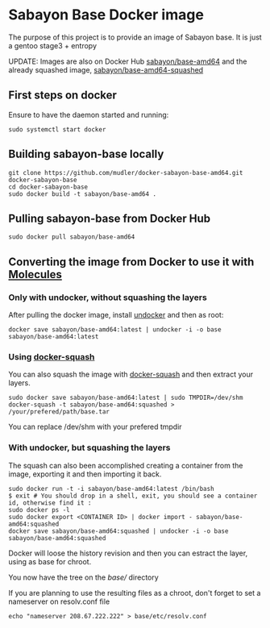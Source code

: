 # Sabayon Base Docker image #

The purpose of this project is to provide an image of Sabayon base.
It is just a gentoo stage3 + entropy

UPDATE: Images are also on Docker Hub [sabayon/base-amd64](https://registry.hub.docker.com/u/sabayon/base-amd64/) and the already squashed image, 
[sabayon/base-amd64-squashed](https://registry.hub.docker.com/u/sabayon/base-amd64-squashed/)

## First steps on docker

Ensure to have the daemon started and running:

    sudo systemctl start docker

## Building sabayon-base locally

    git clone https://github.com/mudler/docker-sabayon-base-amd64.git docker-sabayon-base
    cd docker-sabayon-base
    sudo docker build -t sabayon/base-amd64 .

## Pulling sabayon-base from Docker Hub

    sudo docker pull sabayon/base-amd64

## Converting the image from Docker to use it with [Molecules](https://github.com/Sabayon/molecules)

### Only with undocker, without squashing the layers

After pulling the docker image, install [undocker](https://github.com/larsks/undocker/) and then as root:

    docker save sabayon/base-amd64:latest | undocker -i -o base sabayon/base-amd64:latest

### Using [docker-squash](https://github.com/jwilder/docker-squash)
You can also squash the image with [docker-squash](https://github.com/jwilder/docker-squash) and then extract your layers.

    sudo docker save sabayon/base-amd64:latest | sudo TMPDIR=/dev/shm docker-squash -t sabayon/base-amd64:squashed > /your/prefered/path/base.tar

You can replace /dev/shm with your prefered tmpdir

### With undocker, but squashing the layers

The squash can also been accomplished creating a container from the image, exporting it and then importing it back.

    sudo docker run -t -i sabayon/base-amd64:latest /bin/bash
    $ exit # You should drop in a shell, exit, you should see a container id, otherwise find it :
    sudo docker ps -l
    sudo docker export <CONTAINER ID> | docker import - sabayon/base-amd64:squashed
    docker save sabayon/base-amd64:squashed | undocker -i -o base sabayon/base-amd64:squashed

Docker will loose the history revision and then you can estract the layer, using as base for chroot.

You now have the tree on the *base/* directory

If you are planning to use the resulting files as a chroot, don't forget to set a nameserver on resolv.conf file

    echo "nameserver 208.67.222.222" > base/etc/resolv.conf

